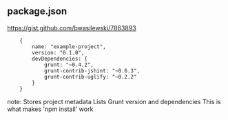 ##  package.json

https://gist.github.com/bwasilewski/7863893

		{
			name: "example-project",
			version: "0.1.0",
			devDependencies: {
				grunt: "~0.4.2",
				grunt-contrib-jshint: "~0.6.3",
				grunt-contrib-uglify: "~0.2.2"
			}
		}


note:
    Stores project metadata
		Lists Grunt version and dependencies
		This is what makes 'npm install' work


